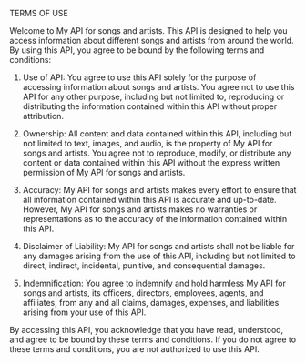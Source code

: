 TERMS OF USE

Welcome to My API for songs and artists. This API is designed to help you access information about different songs and artists from around the world. By using this API, you agree to be bound by the following terms and conditions:

1. Use of API: You agree to use this API solely for the purpose of accessing information about songs and artists. You agree not to use this API for any other purpose, including but not limited to, reproducing or distributing the information contained within this API without proper attribution.

2. Ownership: All content and data contained within this API, including but not limited to text, images, and audio, is the property of My API for songs and artists. You agree not to reproduce, modify, or distribute any content or data contained within this API without the express written permission of My API for songs and artists.

3. Accuracy: My API for songs and artists makes every effort to ensure that all information contained within this API is accurate and up-to-date. However, My API for songs and artists makes no warranties or representations as to the accuracy of the information contained within this API.

4. Disclaimer of Liability: My API for songs and artists shall not be liable for any damages arising from the use of this API, including but not limited to direct, indirect, incidental, punitive, and consequential damages.

5. Indemnification: You agree to indemnify and hold harmless My API for songs and artists, its officers, directors, employees, agents, and affiliates, from any and all claims, damages, expenses, and liabilities arising from your use of this API.

By accessing this API, you acknowledge that you have read, understood, and agree to be bound by these terms and conditions. If you do not agree to these terms and conditions, you are not authorized to use this API.
